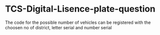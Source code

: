 # TCS-Digital-Lisence-plate-question
The code for the possible number of vehicles can be registered with the choosen no of district, letter serial and number serial
